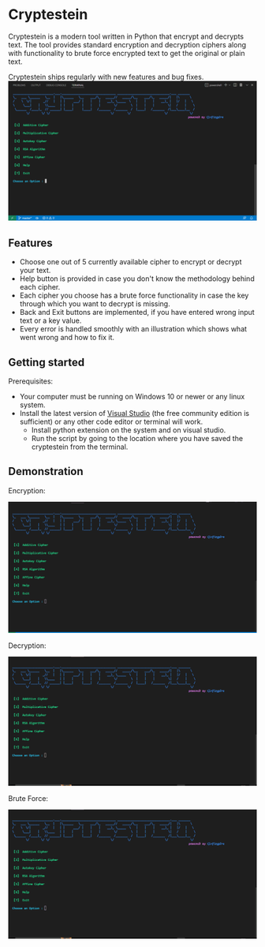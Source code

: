 # Cryptestein
Cryptestein is a modern tool written in Python that encrypt and decrypts text.
The tool provides standard encryption and decryption ciphers along with functionality to brute force encrypted text to get the original or plain text.

Cryptestein ships regularly with new features and bug fixes.
![Cryptestein_Screenshot](docs/images/Screenshot_1.png)

## Features
- Choose one out of 5 currently available cipher to encrypt or decrypt your text.
- Help button is provided in case you don't know the methodology behind each cipher.
- Each cipher you choose has a brute force functionality in case the key through which you want to decrypt is missing.
- Back and Exit buttons are implemented, if you have entered wrong input text or a key value.
- Every error is handled smoothly with an illustration which shows what went wrong and how to fix it.

## Getting started
Prerequisites:
- Your computer must be running on Windows 10 or newer or any linux system.
- Install the latest version of [Visual Studio](https://visualstudio.microsoft.com/downloads/) (the free community edition is sufficient) or any other code editor or terminal will work.
  - Install python extension on the system and on visual studio.
  - Run the script by going to the location where you have saved the cryptestein from the terminal.

## Demonstration
Encryption:

![encryption_demo](docs/images/encryption.gif)

Decryption:

![decryption_demo](docs/images/decryption.gif)

Brute Force:

![brute_force_demo](docs/images/brute.gif)
